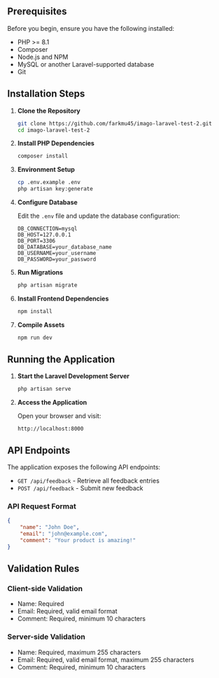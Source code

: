 ## Prerequisites

Before you begin, ensure you have the following installed:
- PHP >= 8.1
- Composer
- Node.js and NPM
- MySQL or another Laravel-supported database
- Git

## Installation Steps

1. **Clone the Repository**
   ```bash
   git clone https://github.com/farkmu45/imago-laravel-test-2.git
   cd imago-laravel-test-2
   ```

2. **Install PHP Dependencies**
   ```bash
   composer install
   ```

3. **Environment Setup**
   ```bash
   cp .env.example .env
   php artisan key:generate
   ```

4. **Configure Database**
   
   Edit the `.env` file and update the database configuration:
   ```
   DB_CONNECTION=mysql
   DB_HOST=127.0.0.1
   DB_PORT=3306
   DB_DATABASE=your_database_name
   DB_USERNAME=your_username
   DB_PASSWORD=your_password
   ```

5. **Run Migrations**
   ```bash
   php artisan migrate
   ```

6. **Install Frontend Dependencies**
   ```bash
   npm install
   ```

7. **Compile Assets**
   ```bash
   npm run dev
   ```

## Running the Application

1. **Start the Laravel Development Server**
   ```bash
   php artisan serve
   ```

2. **Access the Application**
   
   Open your browser and visit:
   ```
   http://localhost:8000
   ```

## API Endpoints

The application exposes the following API endpoints:

- `GET /api/feedback` - Retrieve all feedback entries
- `POST /api/feedback` - Submit new feedback

### API Request Format

```json
{
    "name": "John Doe",
    "email": "john@example.com",
    "comment": "Your product is amazing!"
}
```

## Validation Rules

### Client-side Validation
- Name: Required
- Email: Required, valid email format
- Comment: Required, minimum 10 characters

### Server-side Validation
- Name: Required, maximum 255 characters
- Email: Required, valid email format, maximum 255 characters
- Comment: Required, minimum 10 characters
